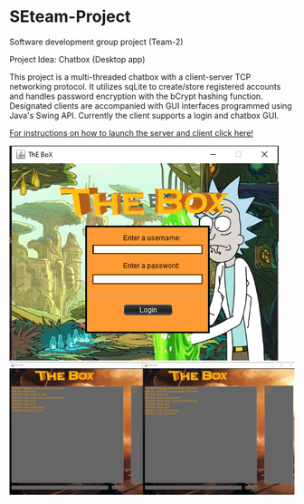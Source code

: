 # SEteam-Project
Software development group project (Team-2)

Project Idea:
Chatbox (Desktop app)

This project is a multi-threaded chatbox with a client-server TCP networking protocol. It utilizes sqLite to create/store registered accounts and handles password encryption with the bCrypt hashing function. Designated clients are accompanied with GUI interfaces programmed using Java's Swing API. Currently the client supports a login and chatbox GUI.

[For instructions on how to launch the server and client click here!](https://github.com/dpaceoffice/SEteam-Project/blob/main/Diagrams/User%20Manual.pdf)

![This is a demo of the login GUI](https://github.com/dpaceoffice/SEteam-Project/blob/main/Diagrams/Login.png?raw=true)
![This is a demo of the chatbox GUI](https://github.com/dpaceoffice/SEteam-Project/blob/main/Diagrams/FrontendDemo.png?raw=true)
